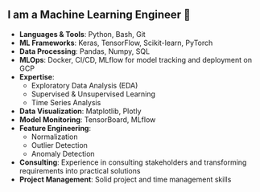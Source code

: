 ## I am a Machine Learning Engineer 👋

- **Languages & Tools**: Python, Bash, Git
- **ML Frameworks**: Keras, TensorFlow, Scikit-learn, PyTorch
- **Data Processing**: Pandas, Numpy, SQL
- **MLOps**: Docker, CI/CD, MLflow for model tracking and deployment on GCP
- **Expertise**: 
  - Exploratory Data Analysis (EDA)
  - Supervised & Unsupervised Learning
  - Time Series Analysis
- **Data Visualization**: Matplotlib, Plotly
- **Model Monitoring**: TensorBoard, MLflow
- **Feature Engineering**: 
  - Normalization
  - Outlier Detection
  - Anomaly Detection
- **Consulting**: Experience in consulting stakeholders and transforming requirements into practical solutions
- **Project Management**: Solid project and time management skills
